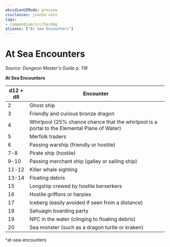 ```yaml
---
obsidianUIMode: preview
cssclasses: json5e-note
tags:
- compendium/src/5e/dmg
aliases: ["At Sea Encounters"]
---
```

# At Sea Encounters
*Source: Dungeon Master's Guide p. 118* 

**At Sea Encounters**

| d12 + d8 | Encounter |
|----------|-----------|
| 2 | Ghost ship |
| 3 | Friendly and curious bronze dragon |
| 4 | Whirlpool (25% chance chance that the whirlpool is a portal to the Elemental Plane of Water) |
| 5 | Merfolk traders |
| 6 | Passing warship (friendly or hostile) |
| 7-8 | Pirate ship (hostile) |
| 9-10 | Passing merchant ship (galley or sailing ship) |
| 11-12 | Killer whale sighting |
| 13-14 | Floating debris |
| 15 | Longship crewed by hostile berserkers |
| 16 | Hostile griffons or harpies |
| 17 | Iceberg (easily avoided if seen from a distance) |
| 18 | Sahuagin boarding party |
| 19 | NPC in the water (clinging to floating debris) |
| 20 | Sea monster (such as a dragon turtle or kraken) |
^at-sea-encounters